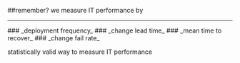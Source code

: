 <!-- .slide: data-background="resources/footer.svg" data-background-size="contain" data-background-position="bottom"  -->

##remember? we measure IT performance by

<hr/>
### _deployment frequency_ <!-- .element: class="fragment"; style="color:maroon" -->
### _change lead time_ <!-- .element: class="fragment"; style="color:maroon" -->
### _mean time to recover_ <!-- .element: class="fragment"; style="color:maroon" -->
### _change fail rate_ <!-- .element: class="fragment"; style="color:maroon" -->

<aside class="notes">
  <p>
    statistically valid way to measure IT performance
  </p>
</aside>
<br/>
<br/>
<br/>
<br/>
<br/>
<br/>
<br/>
<br/>
<br/>
<br/>
<br/>
<br/>
<br/>
<br/>
<br/>
<br/>
<br/>
<br/>
<br/>
<br/>
<br/>
<br/>
<br/>
<br/>
<br/>
<br/>
<br/>
<br/>
